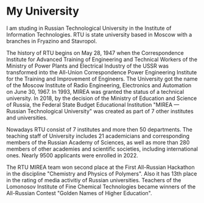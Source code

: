 # My University
I am studing in Russian Technological University in the Institute of Information Technologies. RTU is state university based in Moscow with a branches in Fryazino and Stavropol.

The history of RTU begins on May 28, 1947 when the Correspondence Institute for Advanced Training of Engineering and Technical Workers of the Ministry of Power Plants and Electrical Industry of the USSR was transformed into the All-Union Correspondence Power Engineering Institute for the Training and Improvement of Engineers. The University got the name of the Moscow Institute of Radio Engineering, Electronics and Automation on June 30, 1967. In 1993, MIREA was granted the status of a technical university. In 2018, by the decision of the Ministry of Education and Science of Russia, the Federal State Budget Educational Institution "MIREA — Russian Technological University" was created as part of 7 other institutes and universities.

Nowadays RTU consist of 7 institutes and more then 50 departments. The teaching staff of University includes 21 academicians and corresponding members of the Russian Academy of Sciences, as well as more than 280 members of other academies and scientific societies, including international ones. Nearly 9500 applicants were enrolled in 2022.

The RTU MIREA team won second place at the First All-Russian Hackathon in the discipline "Chemistry and Physics of Polymers". Also it has 13th place in the rating of media activitiy of Russian universities. Teachers of the Lomonosov Institute of Fine Chemical Technologies became winners of the All-Russian Contest "Golden Names of Higher Education".
